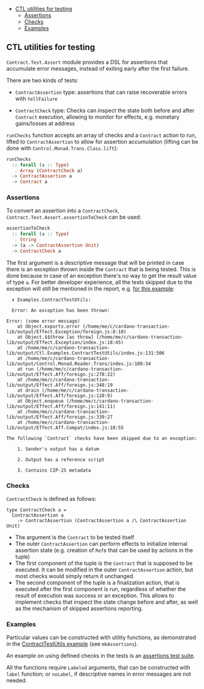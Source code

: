<!-- START doctoc generated TOC please keep comment here to allow auto update -->
<!-- DON'T EDIT THIS SECTION, INSTEAD RE-RUN doctoc TO UPDATE -->

- [CTL utilities for testing](#ctl-utilities-for-testing)
  - [Assertions](#assertions)
  - [Checks](#checks)
  - [Examples](#examples)

<!-- END doctoc generated TOC please keep comment here to allow auto update -->

## CTL utilities for testing

`Contract.Test.Assert` module provides a DSL for assertions that accumulate error messages, instead of exiting early after the first failure.

There are two kinds of tests:

- `ContractAssertion` type: assertions that can raise recoverable errors with `tellFailure`

- `ContractCheck` type: Checks can inspect the state both before and after `Contract` execution, allowing to monitor for effects, e.g. monetary gains/losses at address

`runChecks` function accepts an array of checks and a `Contract` action to run, lifted to `ContractAssertion` to allow for assertion accumulation (lifting can be done with `Control.Monad.Trans.Class.lift`):

```purescript
runChecks
  :: forall (a :: Type)
   . Array (ContractCheck a)
  -> ContractAssertion a
  -> Contract a
```

### Assertions

To convert an assertion into a `ContractCheck`, `Contract.Test.Assert.assertionToCheck` can be used:

```purescript
assertionToCheck
  :: forall (a :: Type)
   . String
  -> (a -> ContractAssertion Unit)
  -> ContractCheck a
```

The first argument is a descriptive message that will be printed in case there is an exception thrown inside the `Contract` that is being tested. This is done because in case of an exception there's no way to get the result value of type `a`. For better developer experience, all the tests skipped due to the exception will still be mentioned in the report, e.g. [for this example](../examples/ContractTestUtils.purs):

```
  ✗ Examples.ContractTestUtils:

  Error: An exception has been thrown:

Error: (some error message)
    at Object.exports.error (/home/me/c/cardano-transaction-lib/output/Effect.Exception/foreign.js:8:10)
    at Object.$$throw [as throw] (/home/me/c/cardano-transaction-lib/output/Effect.Exception/index.js:18:45)
    at /home/me/c/cardano-transaction-lib/output/Ctl.Examples.ContractTestUtils/index.js:131:506
    at /home/me/c/cardano-transaction-lib/output/Control.Monad.Reader.Trans/index.js:108:34
    at run (/home/me/c/cardano-transaction-lib/output/Effect.Aff/foreign.js:278:22)
    at /home/me/c/cardano-transaction-lib/output/Effect.Aff/foreign.js:348:19
    at drain (/home/me/c/cardano-transaction-lib/output/Effect.Aff/foreign.js:120:9)
    at Object.enqueue (/home/me/c/cardano-transaction-lib/output/Effect.Aff/foreign.js:141:11)
    at /home/me/c/cardano-transaction-lib/output/Effect.Aff/foreign.js:339:27
    at /home/me/c/cardano-transaction-lib/output/Effect.Aff.Compat/index.js:18:55

The following `Contract` checks have been skipped due to an exception:

    1. Sender's output has a datum

    2. Output has a reference script

    3. Contains CIP-25 metadata
```

### Checks

`ContractCheck` is defined as follows:

```
type ContractCheck a =
  ContractAssertion a
    -> ContractAssertion (ContractAssertion a /\ ContractAssertion Unit)
```

- The argument is the `Contract` to be tested itself
- The outer `ContractAssertion` can perform effects to initialize internal assertion state (e.g. creation of `Ref`s that can be used by actions in the tuple)
- The first component of the tuple is the `Contract` that is supposed to be executed. It can be modified in the outer `ContractAssertion` action, but most checks would simply return it unchanged.
- The second component of the tuple is a finalization action, that is executed after the first component is run, regardless of whether the result of execution was success or an exception. This allows to implement checks that inspect the state change before and after, as well as the mechanism of skipped assertions reporting.

### Examples

Particular values can be constructed with utility functions, as demonstrated in the [ContractTestUtils example](../examples/ContractTestUtils.purs) (see `mkAssertions`).

An example on using defined checks in the tests is an [assertions test suite](../test/Plutip/Contract/Assert.purs).

All the functions require `Labeled` arguments, that can be constructed with `label` function; or `noLabel`, if descriptive names in error messages are not needed.
